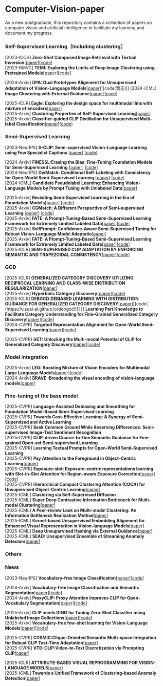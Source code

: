 # Computer-Vision-paper
As a new postgraduate, this repository contains a collection of papers on computer vision and artificial intelligence to facilitate my learning and document my progress.
 
### Self-Supervised Learning（Including clustering）
 [2023-ICCV] **Zero-Shot Composed Image Retrieval with Textual Inversion**[[paper](https://openaccess.thecvf.com/content/ICCV2023/papers/Baldrati_Zero-Shot_Composed_Image_Retrieval_with_Textual_Inversion_ICCV_2023_paper.pdf)][[code](https://github.com/miccunifi/SEARLE)]  
 [2023-BMVC] **TEMI: Exploring the Limits of Deep Image Clustering using Pretrained Models**[[paper](https://arxiv.org/pdf/2303.17896)][[code](https://github.com/HHU-MMBS/TEMI-official-BMVC2023)]
 
 [2024-Arxiv] **DPA: Dual Prototypes Alignment for Unsupervised Adaptation of Vision-Language Models**[[paper](https://arxiv.org/pdf/2408.08855)][[code(暂无)]]
 [2024-ICML] **Image Clustering with External Guidance**[[paper](https://arxiv.org/pdf/2310.11989)][[code](https://github.com/XLearning-SCU/2024-ICML-TAC)]  
 
 [2025-ICLR] **Eagle: Exploring the design space for multimodal llms with mixture of encoders**[[paper](https://arxiv.org/pdf/2408.15998)]  
 [2025-Arxiv] **Clustering Properties of Self-Supervised Learning**[[paper](https://arxiv.org/pdf/2501.18452?#page=12.76)]  
 [2025-Arxiv] **Classifier-guided CLIP Distillation for Unsupervised Multi-label Classification**[[paper](https://arxiv.org/pdf/2503.16873)][[code](https://github.com/k0u-id/CCD)]  



### Semi-Supervised Learning
 [2023-NeurIPS] **S-CLIP: Semi-supervised Vision-Language Learning using Few Specialist Captions** [[paper](https://proceedings.neurips.cc/paper_files/paper/2023/file/c06f788963f0ce069f5b2dbf83fe7822-Paper-Conference.pdf)] [[code](https://proceedings.neurips.cc/paper_files/paper/2023/file/c06f788963f0ce069f5b2dbf83fe7822-Paper-Conference.pdf)]  

 [2024-Arxiv] **FINESSL:Erasing the Bias: Fine-Tuning Foundation Models for Semi-Supervised Learning** [[paper](https://arxiv.org/pdf/2405.11756)] [[code](https://github.com/Gank0078/FineSSL)]  
 [2024-NeurIPS] **OwMatch: Conditional Self-Labeling with Consistency for Open-World Semi-Supervised Learning** [[paper](https://proceedings.neurips.cc/paper_files/paper/2024/file/b4fd162d3e2d015233486a2e313828a7-Paper-Conference.pdf)] [[code](https://github.com/niusj03/OwMatch)]  
 [2024-ICML] **Candidate Pseudolabel Learning: Enhancing Vision-Language Models by Prompt Tuning with Unlabeled Data**[[paper](https://arxiv.org/pdf/2406.10502)]  
 
 [2025-Arxiv] **Revisiting Semi-Supervised Learning in the Era of Foundation Models**[[paper](https://arxiv.org/pdf/2503.09707)] [[code](https://github.com/OSU-MLB/SSL-Foundation-Models)]  
 [2025-Arxiv] **CGMatch: A Different Perspective of Semi-supervised Learning** [[paper](https://arxiv.org/pdf/2503.02231?)] [[code](https://github.com/BoCheng-96/CGMatch)]  
 [2025-Arxiv] **FATE: A Prompt-Tuning-Based Semi-Supervised Learning Framework for Extremely Limited Labeled Data**[[paper](https://arxiv.org/pdf/2504.09828)][[code](https://anonymous.4open.science/r/Semi-supervised-learning-BA72)]  
 [2025-Arxiv] **SelfPrompt: Confidence-Aware Semi-Supervised Tuning for Robust Vision-Language Model Adaptatio**[[paper](https://arxiv.org/pdf/2501.14148)]  
 [2025-Arxiv] **FATE: A Prompt-Tuning-Based Semi-Supervised Learning Framework for Extremely Limited Labeled Data**[[paper](https://arxiv.org/pdf/2504.09828)][[code](https://anonymous.4open.science/r/Semi-supervised-learning-BA72)]  
 [2025-ICLR] **SEMI-SUPERVISED CLIP ADAPTATION BY ENFORCING SEMANTIC AND TRAPEZOIDAL CONSISTENCY**[[paper](https://openreview.net/pdf?id=97D725GJtQ)][[code](https://github.com/Gank0078/SemiCLIP)]  
 

### GCD
 [2025-ICLR] **GENERALIZED CATEGORY DISCOVERY UTILIZING RECIPROCAL LEARNING AND CLASS-WISE DISTRIBUTION REGULARIZATION**[[paper](https://openreview.net/pdf?id=On8E0U9vbz)]  
 [2025-Arxiv] **Hyperbolic Category Discovery**[[paper](https://visual-ai.github.io/hypcd/)][[code](https://github.com/Visual-AI/HypCD)]  
 [2025-ICLR] **DEBGCD:DEBIASED LEARNING WITH DISTRIBUTION GUIDANCE FOR GENERALIZED CATEGORY DISCOVERY**[[paper](https://arxiv.org/pdf/2504.04804?)][[code](https://visual-ai.github.io/debgcd/)]]  
 [] **Learning Part Knowledge to Facilitate Category Understanding for Fine-Grained Generalized Category Discovery**[[paper](https://arxiv.org/pdf/2503.16782)][[code]()]  
 [2024-CVPR] **Targeted Representation Alignment for Open-World Semi-Supervised Learning**[[paper](https://openaccess.thecvf.com/content/CVPR2024/papers/Xiao_Targeted_Representation_Alignment_for_Open-World_Semi-Supervised_Learning_CVPR_2024_paper.pdf)][[code](https://github.com/Justherozen/TRAILER)]  

 [2025-CVPR] **GET: Unlocking the Multi-modal Potential of CLIP for Generalized Category Discovery**[[paper](https://arxiv.org/pdf/2403.09974)][[code](https://github.com/enguangW/GET)]  

### Model integration 
 [2025-Arxiv] **LEO: Boosting Mixture of Vision Encoders for Multimodal Large Language Models**[[paper](https://arxiv.org/pdf/2501.06986)][[code](https://github.com/Mozhgan91/LEO)]  
 [2024-Arxiv] **BRAVE :Broadening the visual encoding of vision-language models**[[paper](https://arxiv.org/pdf/2404.07204)]  

### Fine-tuning of the base model
 [2025-CVPR] **Language-Assisted Debiasing and Smoothing for Foundation Model-Based Semi-Supervised Learning**  
 [2025-CVPR] **Towards Cost-Effective Learning: A Synergy of Semi-Supervised and Active Learning**  
 [2025-CVPR] **Seek Common Ground While Reserving Differences: Semi-supervised Image-Text Sentiment Recognition**  
 [2025-CVPR] **CLIP-driven Coarse-to-fine Semantic Guidance for Fine-grained Open-set Semi-supervised Learning**  
 [2025-CVPR] **Learning Textual Prompts for Open-World Semi-Supervised Learning**  
 [2025-CVPR] **Pay Attention to the Foreground in Object-Centric Learning**[[paper](https://cvpr.thecvf.com/virtual/2025/poster/34483)]  
 [2025-CVPR] **Exposure-slot: Exposure-centric representations learning with Slot-in-Slot Attention for Region-aware Exposure Correction**[[paper](https://cvpr.thecvf.com/virtual/2025/poster/33508)][[code](https://github.com/dgjung0220/Exposure-slot-official)]  
 [2025-CVPR] **Hierarchical Compact Clustering Attention (COCA) for Unsupervised Object-Centric Learning**[[paper](https://cvpr.thecvf.com/virtual/2025/poster/34220)]  
 [2025-ICML] **Clustering via Self-Supervised Diffusion**  
 [2025-ICML] **Super Deep Contrastive Information Bottleneck for Multi-modal Clustering**[[paper](https://icml.cc/virtual/2025/poster/46541)]  
 [2025-ICML] **A Peer-review Look on Multi-modal Clustering: An Information Bottleneck Realization Method**[[paper](https://icml.cc/virtual/2025/poster/46541)]  
 [2025-ICML] **Kernel-based Unsupervised Embedding Alignment for Enhanced Visual Representation in Vision-language Models**[[paper](https://icml.cc/virtual/2025/poster/46673)]  
 [2025-ICML] **Deep Unsupervised Hashing via External Guidance**[[paper](https://icml.cc/virtual/2025/poster/43790)]  
 [2025-ICML] **SEAD: Unsupervised Ensemble of Streaming Anomaly Detectors**[[paper](https://icml.cc/virtual/2025/poster/46199)]  
 

### Others

### News
 [2023-NeurIPS] **Vocabulary-free Image Classification**[[paper](https://proceedings.neurips.cc/paper_files/paper/2023/hash/619cbddb92b8c6fecaf2b86463153be9-Abstract-Conference.html)][[code](https://github.com/altndrr/vic)]

 [2024-Arxiv] **Vocabulary-free Image Classification and Semantic Segmentation**[[paper](https://arxiv.org/pdf/2404.10864)][[code](https://github.com/altndrr/vicss)]  
 [2024-Arxiv] **ProxyCLIP: Proxy Attention Improves CLIP for Open-Vocabulary Segmentation**[[paper](https://arxiv.org/pdf/2408.04883)][[code](https://github.com/mc-lan/ProxyCLIP)]

 [2025-Arxiv] **CLIP meets DINO for Tuning Zero-Shot Classifier using Unlabeled Image Collections**[[paper](https://arxiv.org/pdf/2411.19346)][[code](https://github.com/fazliimam/NoLA)]  
 [2025-Arxiv] **Vocabulary-free few-shot learning for Vision-Language Models**[[paper](https://arxiv.org/pdf/2506.04005)][[code](https://github.com/MaxZanella/vocabulary-free-FSL)]  

 

 [2025-CVPR] **COSMIC:Clique-Oriented Semantic Multi-space Integration for Robust CLIP Test-Time Adaptation**[[paper](https://arxiv.org/pdf/2503.23388)]  
 [2025-CVPR] **VTD-CLIP:Video-to-Text Discretization via Prompting CLIP**[[paper](https://arxiv.org/pdf/2503.18407#/)]  

 [2025-ICLR] **ATTRIBUTE-BASED VISUAL REPROGRAMMING FOR VISION-LANGUAGE MODELS**[[paper](https://arxiv.org/pdf/2501.13982)]  
 [2025-ICML] **Towards a Unified Framework of Clustering-based Anomaly Detection**[[paper](https://arxiv.org/pdf/2406.00452)]  
